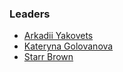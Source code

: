 ### Leaders

* [Arkadii Yakovets](mailto:arkadii.yakovets@owasp.org)
* [Kateryna Golovanova](mailto:kateryna.golovanova@owasp.org)
* [Starr Brown](mailto:starr.brown@owasp.org)
